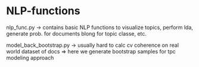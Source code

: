 # NLP-functions

nlp_func.py -> contains basic NLP functions to visualize topics, perform lda, generate prob. for documents blong for topic classe, etc.

model_back_bootstrap.py -> usually hard to calc cv coherence on real world dataset of docs => here we generate bootstrap samples for tpc modeling approach


